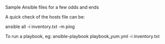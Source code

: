Sample Ansible files for a few odds and ends

A quick check of the hosts file can be:

   ansible all -i inventory.txt -m ping

To run a playbook, eg:
   ansible-playbook playbook_yum.yml -i inventory.txt
